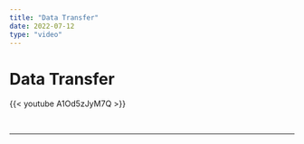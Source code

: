 ```yaml
---
title: "Data Transfer"
date: 2022-07-12
type: "video"
---
```


# Data Transfer

{{< youtube A1Od5zJyM7Q >}}

<br>

---
